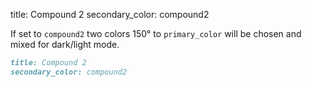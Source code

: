 title: Compound 2
secondary_color: compound2

If set to `compound2` two colors 150° to `primary_color` will be chosen and mixed for dark/light mode.

```markdown
title: Compound 2
secondary_color: compound2
```
